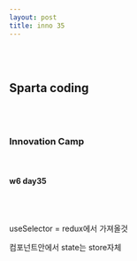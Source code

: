 ```yaml
---
layout: post
title: inno 35
---
```


<br><br>

## Sparta coding

<br><br>

### Innovation Camp

<br>

#### w6 day35

<br><br>

useSelector = redux에서 가져올것

컴포넌트안에서 state는 store자체
